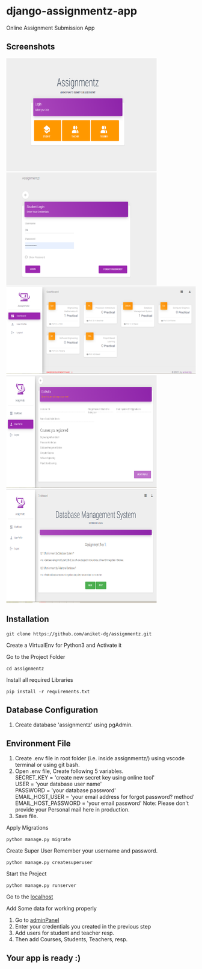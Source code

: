 # django-assignmentz-app
Online Assignment Submission App

## Screenshots

<img src="https://github.com/aniket-dg/django-assignmentz-app/blob/master/screenshots/login.PNG" width="400" height="300">   <img src="https://github.com/aniket-dg/django-assignmentz-app/blob/master/screenshots/student_login.PNG" width="400" height="300">
<img src="https://github.com/aniket-dg/django-assignmentz-app/blob/master/screenshots/student_dashboard.PNG" >
  <img src="https://github.com/aniket-dg/django-assignmentz-app/blob/master/screenshots/profile.PNG" width="400" height="300">  <img src="https://github.com/aniket-dg/django-assignmentz-app/blob/master/screenshots/assignment_review.PNG" width="400" height="300">

## Installation



```
git clone https://github.com/aniket-dg/assignmentz.git
```
Create a VirtualEnv for Python3 and Activate it

Go to the Project Folder
```
cd assignmentz
```
Install all required Libraries
```
pip install -r requirements.txt
```
## Database Configuration
  1. Create database 'assignmentz' using pgAdmin.

## Environment File
1. Create .env file in root folder (i.e. inside assignmentz/) using vscode terminal or using git bash.
1. Open .env file, Create following 5 variables. 
      <br/>SECRET_KEY = 'create new secret key using online tool' <br/>
      USER = 'your database user name'<br/>
      PASSWORD = 'your database password'<br/>
      EMAIL_HOST_USER = 'your email address for forgot password? method'<br/>
      EMAIL_HOST_PASSWORD = 'your email password'  Note: Please don't provide your Personal mail here in production.<br/>
 2. Save file.
 
 Apply Migrations
```
python manage.py migrate
```
 Create Super User
 Remember your username and password.
```
python manage.py createsuperuser
```

Start the Project
```
python manage.py runserver
```
Go to the [localhost](http://127.0.0.1:8000/)


Add Some data for working properly
  1. Go to [adminPanel](http:127.0.0.1:8000/admin)
  2. Enter your credentials you created in the previous step
  3. Add users for student and teacher resp.
  4. Then add Courses, Students, Teachers, resp.
  
## Your app is ready :)
